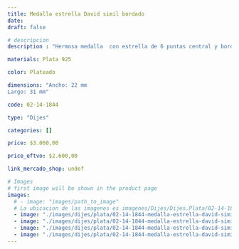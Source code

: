 ```yaml
---
title: Medalla estrella David simil bordado
date: 
draft: false

# descripcion
description : "Hermosa medalla  con estrella de 6 puntas central y borde simil bordado. Acabado plata pavonada. Significado: tuvo en origen un sentido mágico: se colgaba en las paredes para ahuyentar a los malos espíritus, y los alquimistas la usaban para representar la conexión entre cielo y tierra. Para los más religiosos, dicen que otorgan un acercamiento más íntimo con Dios."

materials: Plata 925

color: Plateado

dimensions: "Ancho: 22 mm 
Largo: 31 mm"

code: 02-14-1844

type: "Dijes"

categories: []

price: $3.060,00

price_eftvo: $2.600,00

link_mercado_shop: undef

# Images
# first image will be shown in the product page
images:
  # - image: "images/path_to_image"
  # La ubicacion de las imagenes es imagenes/Dijes/Dijes.Plata/02-14-1844-medalla-estrella-david-simil-bordado
  - image: "./images/dijes/plata/02-14-1844-medalla-estrella-david-simil-bordado_a.jpg"
  - image: "./images/dijes/plata/02-14-1844-medalla-estrella-david-simil-bordado_b.jpg"
  - image: "./images/dijes/plata/02-14-1844-medalla-estrella-david-simil-bordado_c.jpg"
  - image: "./images/dijes/plata/02-14-1844-medalla-estrella-david-simil-bordado_d.jpg"
---
```

